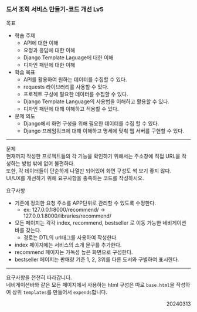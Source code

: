 ### 도서 조회 서비스 만들기-코드 개선 Lv5
목표  
  - 학습 주제
    - API에 대한 이해 
    - 요청과 응답에 대한 이해 
    - Django Template Laguage에 대한 이해 
    - 디자인 패턴에 대한 이해
  - 학습 목표
    - API를 활용하여 원하는 데이터를 수집할 수 있다. 
    - requests 라이브러리를 사용할 수 있다. 
    - 프로젝트 구성에 필요한 데이터를 수집할 수 있다. 
    - Django Template Language의 사용법을 이해하고 활용할 수 있다. 
    - 디자인 패턴에 대해 이해하고 적용할 수 있다.
  - 문제 의도
    - Django에서 화면 구성을 위해 필요한 데이터를 수집 할 수 있다.
    - Django 프레임워크에 대해 이해하고 명세에 맞춰 웹 서버를 구현할 수 있다.
---
문제  
현재까지 작성한 프로젝트들의 각 기능을 확인하기 위해서는 주소창에 직접 URL을 작성하는 방법 밖에 없어 불편하다.  
또한, 각 데이터들이 단순하게 나열만 되어있어 화면 구성도 썩 보기 좋지 않다.  
UI/UX를 개선하기 위해 요구사항을 충족하는 코드를 작성하시오.  

요구사항  
- 기존에 정의한 요청 주소를 APP단위로 관리할 수 있도록 수정한다.
  - ex: 127.0.0.1:8000/recommend/ -> 127.0.0.1:8000/libraries/recommend/
- 모든 페이지는 각각 index, recommend, bestseller 로 이동 가능한 네비게이션바를 갖는다.
  - 경로는 DTL의 url태그를 사용하여 작성한다.
- index 페이지에는 서비스의 소개 문구를 추가한다.
- recommend 페이지는 가독성 높은 화면으로 구성한다.
- bestseller 페이지는 판매량 기준 1, 2, 3위를 다른 도서와 구별하여 표시한다.
---
요구사항을 천천히 따라갑니다.  
네비게이션바와 같은 모든 페이지에서 사용하는 html 구성은 따로 `base.html`을 작성하여 상위 `templates`를 만들어서 `expends`합니다.
<div style="text-align: right">20240313</div>
